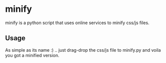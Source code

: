 # minify
minify is a python script that uses online services to minify css/js files.

## Usage
As simple as its name :) .. just drag-drop the css/js file to minify.py and voila you got a minified version.
